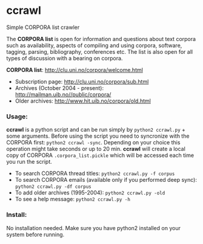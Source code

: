 # ccrawl
Simple CORPORA list crawler

The **CORPORA list** is open for information and questions about text corpora such as availability, aspects of compiling and using corpora, software, tagging, parsing, bibliography, conferences etc. The list is also open for all types of discussion with a bearing on corpora.

**CORPORA list**: http://clu.uni.no/corpora/welcome.html

- Subscription page: http://clu.uni.no/corpora/sub.html
- Archives (October 2004 - present): http://mailman.uib.no//public/corpora/
- Older archives: http://www.hit.uib.no/corpora/old.html

### Usage:
**ccrawl** is a python script and can be run simply by `python2 ccrawl.py` + some arguments.
Before using the script you need to syncronize with the CORPORA first: `python2 ccrawl -sync`.
Depending on your choice this operation might take seconds or up to 20 min. **ccrawl** will create a local copy of CORPORA `.corpora_list.pickle` which will be accessed each time you run the script. 

- To search CORPORA thread titles: `python2 ccrawl.py -f corpus`
- To search CORPORA emails (available only if you performed deep sync): `python2 ccrawl.py -df corpus`
- To add older archives (1995-2004): `python2 ccrawl.py -old`
- To see a help message: `python2 ccrawl.py -h`

### Install:
No installation needed.
Make sure you have python2 installed on your system before running.
